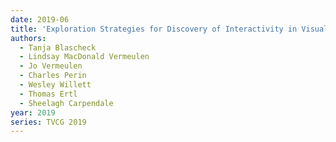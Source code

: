 ```yaml
---
date: 2019-06
title: 'Exploration Strategies for Discovery of Interactivity in Visualizations'
authors:
  - Tanja Blascheck
  - Lindsay MacDonald Vermeulen
  - Jo Vermeulen
  - Charles Perin
  - Wesley Willett
  - Thomas Ertl
  - Sheelagh Carpendale
year: 2019
series: TVCG 2019
---
```



